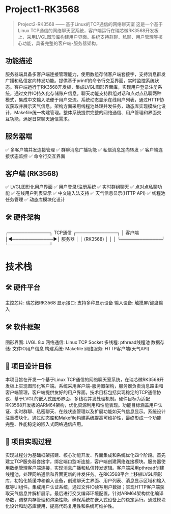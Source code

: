 # Project1-RK3568
> Project2-RK3568 —— 基于Linux的TCP通信的网络聊天室
> 这是一个基于Linux TCP通信的网络聊天室系统，客户端运行在瑞芯微RK3568开发板上，采用LVGL图形库构建用户界面。系统支持群聊、私聊、用户管理等核心功能，具备完整的客户端-服务器架构。

## 功能描述
服务器端具备多客户端连接管理能力，使用数组存储客户端套接字，支持消息群发广播和私信定向转发功能。提供基于printf的命令行交互界面，实时监控系统状态。客户端运行于RK3568开发板，集成LVGL图形界面库，实现用户登录注册系统，通过文件IO持久化存储账户信息。聊天功能支持群组对话和点对点私聊两种模式，集成中文输入法便于用户交流。系统动态显示在线用户列表，通过HTTP协议获取并展示天气信息。架构方面采用线程池处理并发任务，动态库实现模块化设计，Makefile统一构建管理。整体系统提供完整的网络通信、用户管理和界面交互功能，满足日常聊天通信需求。

## 服务器端
✅ 多客户端并发连接管理
✅ 群聊消息广播功能
✅ 私信消息定向转发
✅ 客户端连接状态监控
✅ 命令行交互界面

## 客户端 (RK3568)
✅ LVGL图形化用户界面
✅ 用户登录/注册系统
✅ 实时群组聊天
✅ 点对点私聊功能
✅ 在线用户列表显示
✅ 中文输入法支持
✅ 天气信息显示(HTTP API)
✅ 线程池任务管理
✅ 动态库模块化设计

##  🛠️ 硬件架构

┌─────────────┐    TCP通信    ┌─────────────┐
│  客户端     │◄─────────────►│   服务器    │
│ (RK3568)    │               │            │
└─────────────┘               └─────────────┘

# 技术栈
## 🛠️ 硬件平台
主控芯片: 瑞芯微RK3568
显示接口: 支持多种显示设备
输入设备: 触摸屏/键盘输入

## 🛠️ 软件框架
图形界面: LVGL 8.x
网络通信: Linux TCP Socket
多线程: pthread线程池
数据存储: 文件IO用户信息
构建系统: Makefile
网络服务: HTTP客户端(天气API)

##  📂 项目设计目标
本项目旨在开发一个基于Linux TCP通信的网络聊天室系统，在瑞芯微RK3568开发板上实现图形化客户端。系统采用客户端-服务器架构，服务器负责消息路由和客户端管理，客户端提供友好的用户界面。技术目标包括实现稳定的TCP通信协议、基于LVGL的嵌入式图形界面、多线程并发处理机制。硬件目标为适配RK3568开发板的ARM64架构，优化资源利用和性能表现。功能目标涵盖用户认证、实时群聊、私密聊天、在线状态管理以及扩展功能如天气信息显示。系统设计注重模块化，通过动态库和Makefile构建系统提高可维护性，最终形成一个功能完整、性能稳定的嵌入式网络通信应用。

##  📂 项目实现过程
实现过程分为基础框架搭建、核心功能开发、界面集成和系统优化四个阶段。首先建立TCP服务器套接字，绑定端口监听连接，客户端创建网络连接模块。服务器使用数组管理客户端连接，实现消息广播和私信转发逻辑。客户端采用pthread创建线程池，处理网络通信和界面更新的并发任务。在RK3568平台上移植LVGL图形库，初始化帧缓冲和输入设备，创建聊天主界面、用户列表、消息显示区域和输入框等UI组件。集成用户认证系统，通过文件IO读写用户数据；实现HTTP客户端获取天气信息并解析展示。最后进行交叉编译环境配置，针对ARM64架构优化编译参数，调整内存管理和渲染性能，确保系统在嵌入式设备上的稳定运行。通过模块化设计和动态库使用，提高代码复用性和系统可维护性。

